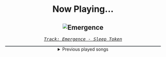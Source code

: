 <div align="center"> 
<h1>Now Playing...</h1>

![Emergence](https://i.scdn.co/image/ab67616d00001e020e48dcb579fd8e59d0a3c218)
--
_<samp><a href="https://open.spotify.com/track/2OMjHcniFxzijWX7EaBrXE">Track: Emergence - Sleep Token</a></samp>_

<div style="border: 1px #4B5054 solid"></div>
<details>
  <summary>
    Previous played songs
  </summary>
  <table>
    <thead>
      <tr>
        <th>
          Artist
        </th>
        <th>
          Song
        </th>
        <th>
          Link
        </th>
      </tr>
    </thead>
    <tbody>
      <tr><td>Sleep Token</td><td>Emergence</td><td><a href="https://open.spotify.com/track/2OMjHcniFxzijWX7EaBrXE">https://open.spotify.com/track/2OMjHcniFxzijWX7EaBrXE</a></td></tr><tr><td>The Home Team</td><td>Somebody Else's Face</td><td><a href="https://open.spotify.com/track/6I84oPiNj3y8UXjEW3HsRU">https://open.spotify.com/track/6I84oPiNj3y8UXjEW3HsRU</a></td></tr><tr><td>Jamie's Elsewhere</td><td>Traveler</td><td><a href="https://open.spotify.com/track/17fP7gAtsvHLQhY779WTnb">https://open.spotify.com/track/17fP7gAtsvHLQhY779WTnb</a></td></tr><tr><td>Lord Belial</td><td>The Whore</td><td><a href="https://open.spotify.com/track/3oZLrLnvn9aGVesm8QbcRh">https://open.spotify.com/track/3oZLrLnvn9aGVesm8QbcRh</a></td></tr><tr><td>The Rasmus</td><td>Break These Chains (feat. Niko Vilhelm of Blind Channel)</td><td><a href="https://open.spotify.com/track/03epNQcpWbIg6kWRIWLfN7">https://open.spotify.com/track/03epNQcpWbIg6kWRIWLfN7</a></td></tr><tr><td>HIMALAYAS</td><td>What If...? - WARGASM (UK) Remix</td><td><a href="https://open.spotify.com/track/5lBkI4mp6nEoCJ2NPGY4RM">https://open.spotify.com/track/5lBkI4mp6nEoCJ2NPGY4RM</a></td></tr><tr><td>Solence</td><td>Where Were You..?</td><td><a href="https://open.spotify.com/track/6tJh9RTchQIH2hUxWRwsni">https://open.spotify.com/track/6tJh9RTchQIH2hUxWRwsni</a></td></tr><tr><td>Bridges Ablaze</td><td>Frozen</td><td><a href="https://open.spotify.com/track/1XWE7bFAbRcAqTEcTz2rlK">https://open.spotify.com/track/1XWE7bFAbRcAqTEcTz2rlK</a></td></tr><tr><td>Nik Nocturnal</td><td>Scarlet</td><td><a href="https://open.spotify.com/track/67bM8w2JM3NQrbeR0rLSGQ">https://open.spotify.com/track/67bM8w2JM3NQrbeR0rLSGQ</a></td></tr><tr><td>Dead by April</td><td>Naked</td><td><a href="https://open.spotify.com/track/4Q9CDVu74bzpaFbcOmzydy">https://open.spotify.com/track/4Q9CDVu74bzpaFbcOmzydy</a></td></tr><tr><td>Dinosaur Pile-Up</td><td>Big Dogs</td><td><a href="https://open.spotify.com/track/3XgZv8J2mB73xJiDQ7MjgR">https://open.spotify.com/track/3XgZv8J2mB73xJiDQ7MjgR</a></td></tr><tr><td>Empire Fall</td><td>Silence</td><td><a href="https://open.spotify.com/track/5nCkU8SFcpmRMDSQ72Krd0">https://open.spotify.com/track/5nCkU8SFcpmRMDSQ72Krd0</a></td></tr><tr><td>Sleep Theory</td><td>Afterglow</td><td><a href="https://open.spotify.com/track/4MmUZMT35Uxwc07GBqIzD2">https://open.spotify.com/track/4MmUZMT35Uxwc07GBqIzD2</a></td></tr><tr><td>Sleep Theory</td><td>Just A Mistake</td><td><a href="https://open.spotify.com/track/2z9otlspqjNf9aMa04PFI5">https://open.spotify.com/track/2z9otlspqjNf9aMa04PFI5</a></td></tr><tr><td>Sleep Theory</td><td>Gravity</td><td><a href="https://open.spotify.com/track/3tlw6dqv2qejTGLnVaEsgb">https://open.spotify.com/track/3tlw6dqv2qejTGLnVaEsgb</a></td></tr><tr><td>Sleep Theory</td><td>Parasite</td><td><a href="https://open.spotify.com/track/0eZ3IqGte3od6W8pFkwz1m">https://open.spotify.com/track/0eZ3IqGte3od6W8pFkwz1m</a></td></tr><tr><td>Sleep Theory</td><td>Paralyzed</td><td><a href="https://open.spotify.com/track/5AdLs8ZRRgvCmOTqr41xiP">https://open.spotify.com/track/5AdLs8ZRRgvCmOTqr41xiP</a></td></tr><tr><td>Sleep Theory</td><td>Stuck In My Head</td><td><a href="https://open.spotify.com/track/73dF7hLLmFY1pqhlVm2n96">https://open.spotify.com/track/73dF7hLLmFY1pqhlVm2n96</a></td></tr><tr><td>Sleep Theory</td><td>Numb</td><td><a href="https://open.spotify.com/track/4aoQieyuKhiKwgukgJTg6n">https://open.spotify.com/track/4aoQieyuKhiKwgukgJTg6n</a></td></tr><tr><td>Sleep Theory</td><td>Fallout</td><td><a href="https://open.spotify.com/track/3M3oltaiY0Hfl7F7IRhPSA">https://open.spotify.com/track/3M3oltaiY0Hfl7F7IRhPSA</a></td></tr>
    </tbody>
  </table>
</details>

</div>

